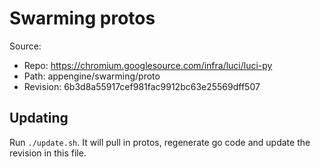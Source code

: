 # Swarming protos

Source:

*   Repo: https://chromium.googlesource.com/infra/luci/luci-py
*   Path: appengine/swarming/proto
*   Revision: 6b3d8a55917cef981fac9912bc63e25569dff507

## Updating

Run `./update.sh`. It will pull in protos, regenerate go code and update the
revision in this file.
